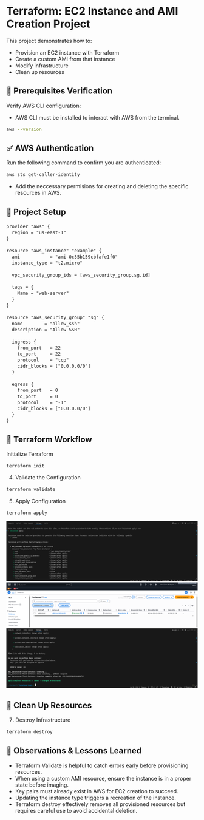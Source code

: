 # Terraform: EC2 Instance and AMI Creation Project

This project demonstrates how to:

- Provision an EC2 instance with Terraform
- Create a custom AMI from that instance
- Modify infrastructure
- Clean up resources

## 📌 Prerequisites Verification

Verify AWS CLI configuration:

- AWS CLI must be installed to interact with AWS from the terminal.

```bash
aws --version
```

## ✅ AWS Authentication

Run the following command to confirm you are authenticated:

```bash
aws sts get-caller-identity
```

- Add the neccessary permisions for creating and deleting the specific resources in AWS.

## 📁 Project Setup

```hcl
provider "aws" {
  region = "us-east-1"
}

resource "aws_instance" "example" {
  ami           = "ami-0c55b159cbfafe1f0"
  instance_type = "t2.micro"

  vpc_security_group_ids = [aws_security_group.sg.id]

  tags = {
    Name = "web-server"
  }
}

resource "aws_security_group" "sg" {
  name        = "allow_ssh"
  description = "Allow SSH"

  ingress {
    from_port   = 22
    to_port     = 22
    protocol    = "tcp"
    cidr_blocks = ["0.0.0.0/0"]
  }

  egress {
    from_port   = 0
    to_port     = 0
    protocol    = "-1"
    cidr_blocks = ["0.0.0.0/0"]
  }
}
```

## 🔄 Terraform Workflow

Initialize Terraform

```bash
terraform init
```

4. Validate the Configuration

```bash
terraform validate
```

5. Apply Configuration

```bash
terraform apply
```

![TF-Apply](img/tf-apply.png)
![AWS Console](img/ec2-console.png)
![TF-Created](img/reosurces-created.png)

## 🧹 Clean Up Resources

7. Destroy Infrastructure

```bash
terraform destroy
```

## 📖 Observations & Lessons Learned

- Terraform Validate is helpful to catch errors early before provisioning resources.
- When using a custom AMI resource, ensure the instance is in a proper state before imaging.
- Key pairs must already exist in AWS for EC2 creation to succeed.
- Updating the instance type triggers a recreation of the instance.
- Terraform destroy effectively removes all provisioned resources but requires careful use to avoid accidental deletion.
